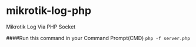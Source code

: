 # mikrotik-log-php
Mikrotik Log Via PHP Socket

####Run this command in your Command Prompt(CMD)
`php -f server.php`
